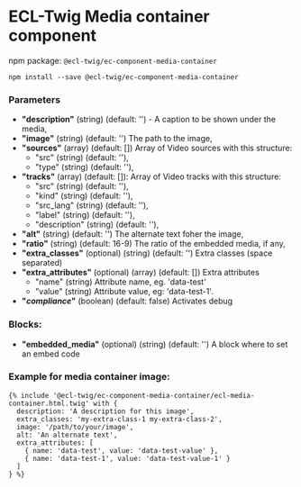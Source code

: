 # ECL-Twig Media container component

npm package: `@ecl-twig/ec-component-media-container`

```shell
npm install --save @ecl-twig/ec-component-media-container
```

### Parameters

- **"description"** (string) (default: '') - A caption to be shown under the media,
- **"image"** (string) (default: '') The path to the image,
- **"sources"** (array) (default: []) Array of Video sources with this structure:
  - "src" (string) (default: ''),
  - "type" (string) (default: ''),
- **"tracks"** (array) (default: []): Array of Video tracks with this structure:
  - "src" (string) (default: ''),
  - "kind" (string) (default: ''),
  - "src_lang" (string) (default: ''),
  - "label" (string) (default: ''),
  - "description" (string) (default: ''),
- **"alt"** (string) (default: '') The alternate text foher the image,
- **"ratio"** (string) (default: 16-9) The ratio of the embedded media, if any,
- **"extra_classes"** (optional) (string) (default: '') Extra classes (space separated)
- **"extra_attributes"** (optional) (array) (default: []) Extra attributes
  - "name" (string) Attribute name, eg. 'data-test'
  - "value" (string) Attribute value, eg: 'data-test-1'.
- **"_compliance_"** (boolean) (default: false) Activates debug

### Blocks:

- **"embedded_media"** (optional) (string) (default: '') A block where to set an embed code

### Example for media container image:

<!-- prettier-ignore -->
```twig
{% include '@ecl-twig/ec-component-media-container/ecl-media-container.html.twig' with { 
  description: 'A description for this image', 
  extra_classes: 'my-extra-class-1 my-extra-class-2', 
  image: '/path/to/your/image', 
  alt: 'An alternate text', 
  extra_attributes: [ 
    { name: 'data-test', value: 'data-test-value' }, 
    { name: 'data-test-1', value: 'data-test-value-1' } 
  ] 
} %} 
```
